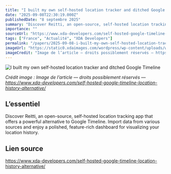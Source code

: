 ```yaml
---
title: "I built my own self-hosted location tracker and ditched Google Timeline"
date: "2025-09-08T22:30:19.000Z"
publishedDate: "8 septembre 2025"
summary: "Discover Reitti, an open-source, self-hosted location tracking app that offers a powerful alternative to Google Timeline. Import data from various sources and enjoy a polished, feature-rich dashboard for visualizing your location history."
importance: ""
sourceUrl: "https://www.xda-developers.com/self-hosted-google-timeline-location-history-alternative/"
tags: ["France", "Actualité", "XDA Developers"]
permalink: "/papers/2025-09-08-i-built-my-own-self-hosted-location-tracker-and-ditched-google-timeline"
imageUrl: "https://static0.xdaimages.com/wordpress/wp-content/uploads/wm/2025/09/reitti-on-iphone-screen.jpg?w=1600&h=900&fit=crop"
imageCredit: "Image de l’article — droits possiblement réservés — https://www.xda-developers.com/self-hosted-google-timeline-location-history-alternative/"
---
```


![I built my own self-hosted location tracker and ditched Google Timeline](https://static0.xdaimages.com/wordpress/wp-content/uploads/wm/2025/09/reitti-on-iphone-screen.jpg?w=1600&h=900&fit=crop)

*Crédit image : Image de l’article — droits possiblement réservés — https://www.xda-developers.com/self-hosted-google-timeline-location-history-alternative/*

## L’essentiel

Discover Reitti, an open-source, self-hosted location tracking app that offers a powerful alternative to Google Timeline. Import data from various sources and enjoy a polished, feature-rich dashboard for visualizing your location history.

## Lien source

https://www.xda-developers.com/self-hosted-google-timeline-location-history-alternative/
